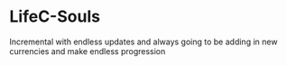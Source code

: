 # LifeC-Souls
Incremental with endless updates and always going to be adding in new currencies and make endless progression

